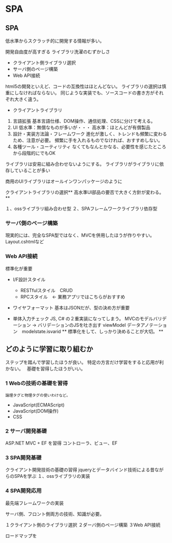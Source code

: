# SPA
## SPA

低水準からスクラッチ的に開発する情報が多い。

開発自由度が高すぎる
ライブラリ洗濯のむずかしさ

* クライアント側ライブラリ選択
* サーバ側のページ構築
* Web API接続


html5の開発といえど、コードの互換性はほとんどない。
ライブラリの選択は慎重にしなければならない。
    同じような実装でも、ソースコードの書き方がそれぞれ大きく違う。
* クライアントライブラリ
1. 言語拡張
    基本言語仕様、DOM操作、通信処理、CSSに分けて考える。
2. UI
    低水準：無償なものが多いが・・・
    高水準：ほとんどが有償製品
3. 設計・実装方法論・フレームワーク
    進化が激しく、トレンドも頻繁に変わるため、注意が必要。
    頻繁に手を入れるものでなければ、おすすめしない。
4. 各種ツール・ユーティリティ
    なくてもなんとかなる、必要性を感じたところから段階的にでもOK
 
 ライブラリは安易に組み合わせないようにする。
 ライブラリがライブラリに依存していることが多い
 
 商用のUIライブラリはオールインワンパッケージのように
 
 クライアントライブラリの選択** 高水準UI部品の要否で大きく方針が変わる。 **
 
 １、ossライブラリ組み合わせ型
 ２、SPAフレームワークライブラリ依存型
 
### サーバ側のページ構築
現実的には、完全なSPA型ではなく、MVCを併用したほうが作りやすい。Layout.cshtmlなど

### Web API接続
標準化が重要
* I/F設計スタイル
    * RESTfulスタイル　CRUD
    * RPCスタイル　<- 業務アプリではこちらがおすすめ
    
* ワイヤフォーマット
    基本はJSONだが、型の決め方が重要
* 単体入力チェック
    JS, C# の２重実装になってしまう。
    MVCのモデルバリデーション -> バリデーションのJSを吐き出す
    viewModel データアノテーション　modelstate.isvarid
** 標準化をして、しっかり決めることが大切。 **

## どのように学習に取り組むか
ステップを踏んで学習したほうが良い。
特定の方言だけ学習をすると応用が利かない。　
基礎を習得したほうがいい。

### 1 Webの技術の基礎を習得
    論理タグと物理タグの使いわけなど。
* JavaScript(ECMAScript)
* JavaScript(DOM操作)
* CSS

### 2 サーバ開発基礎
ASP.NET MVC + EF を習得
コントローラ、ビュー、EF

### 3 SPA開発基礎
クライアント開発技術の基礎の習得
jqueryとデータバインド技術による昔ながらのSPAを学ぶ
１、ossライブラリの実装


### 4 SPA開発応用
最先端フレームワークの実装

サーバ側、フロント側両方の技術、知識が必要。

１クライアント側のライブラリ選択
２ダーバ側のページ構築
３Web API接続

ロードマップを